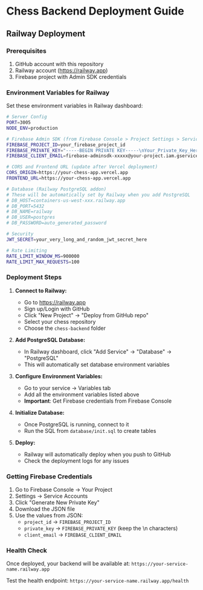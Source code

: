 # Chess Backend Deployment Guide

## Railway Deployment

### Prerequisites
1. GitHub account with this repository
2. Railway account (https://railway.app)
3. Firebase project with Admin SDK credentials

### Environment Variables for Railway

Set these environment variables in Railway dashboard:

```bash
# Server Config
PORT=3005
NODE_ENV=production

# Firebase Admin SDK (from Firebase Console > Project Settings > Service Accounts)
FIREBASE_PROJECT_ID=your_firebase_project_id
FIREBASE_PRIVATE_KEY="-----BEGIN PRIVATE KEY-----\nYour_Private_Key_Here\n-----END PRIVATE KEY-----\n"
FIREBASE_CLIENT_EMAIL=firebase-adminsdk-xxxxx@your-project.iam.gserviceaccount.com

# CORS and Frontend URL (update after Vercel deployment)
CORS_ORIGIN=https://your-chess-app.vercel.app
FRONTEND_URL=https://your-chess-app.vercel.app

# Database (Railway PostgreSQL addon)
# These will be automatically set by Railway when you add PostgreSQL
# DB_HOST=containers-us-west-xxx.railway.app
# DB_PORT=5432
# DB_NAME=railway
# DB_USER=postgres
# DB_PASSWORD=auto_generated_password

# Security
JWT_SECRET=your_very_long_and_random_jwt_secret_here

# Rate Limiting
RATE_LIMIT_WINDOW_MS=900000
RATE_LIMIT_MAX_REQUESTS=100
```

### Deployment Steps

1. **Connect to Railway:**
   - Go to https://railway.app
   - Sign up/Login with GitHub
   - Click "New Project" → "Deploy from GitHub repo"
   - Select your chess repository
   - Choose the `chess-backend` folder

2. **Add PostgreSQL Database:**
   - In Railway dashboard, click "Add Service" → "Database" → "PostgreSQL"
   - This will automatically set database environment variables

3. **Configure Environment Variables:**
   - Go to your service → Variables tab
   - Add all the environment variables listed above
   - **Important**: Get Firebase credentials from Firebase Console

4. **Initialize Database:**
   - Once PostgreSQL is running, connect to it
   - Run the SQL from `database/init.sql` to create tables

5. **Deploy:**
   - Railway will automatically deploy when you push to GitHub
   - Check the deployment logs for any issues

### Getting Firebase Credentials

1. Go to Firebase Console → Your Project
2. Settings → Service Accounts
3. Click "Generate New Private Key"
4. Download the JSON file
5. Use the values from JSON:
   - `project_id` → `FIREBASE_PROJECT_ID`
   - `private_key` → `FIREBASE_PRIVATE_KEY` (keep the \n characters)
   - `client_email` → `FIREBASE_CLIENT_EMAIL`

### Health Check

Once deployed, your backend will be available at:
`https://your-service-name.railway.app`

Test the health endpoint:
`https://your-service-name.railway.app/health`